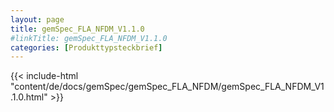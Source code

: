 ```yaml
---
layout: page
title: gemSpec_FLA_NFDM_V1.1.0
#linkTitle: gemSpec_FLA_NFDM_V1.1.0
categories: [Produkttypsteckbrief]
---
```

{{< include-html "content/de/docs/gemSpec/gemSpec_FLA_NFDM/gemSpec_FLA_NFDM_V1.1.0.html" >}}